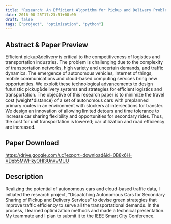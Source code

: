 ```yaml
---
title: "Research: An Efficient Algorithm for Pickup and Delivery Problems with Ride-sharing and Multiple Transfers"
date: 2016-08-25T17:23:51+08:00
draft: false
tags: ["project", "optimization", "python"]
---
```


## Abstract  & Paper Preview
Efficient pickup&delivery is critical to the competitiveness of logistics and transportation industries. The problem is challenging due to the complexity of transportation networks, high variety and uncertain demands, and traffic dynamics. The emergence of autonomous vehicles, Internet of things, mobile communications and cloud-based computing services bring new opportunities. We exploit these technological advancements to design futuristic pickup&delivery systems and strategies for efficient logistics and transportation. The objective of this research paper is to minimize the travel cost (weight*distance) of a set of autonomous cars with preplanned primary routes in an environment with stockers at intersections for transfer. We design an innovation of allowing limited detours and time tolerance to increase car sharing flexibility and opportunities for secondary rides. Thus, the cost for unit transportation is lowered; car utilization and road efficiency are increased.

## Paper Download 
https://drive.google.com/uc?export=download&id=0B8x6H-VDqb5MWHkyOHl3UnVvMUU 


## Description 
Realizing the potential of autonomous cars and cloud-based traffic data, I initiated the research project, “Dispatching Autonomous Cars for Secondary Sharing of Pickup and Delivery Services” to devise green strategies that improve traffic efficiency to serve all the transportational demands. In the process, I learned optimization methods and made a technical presentation. My teammate and I plan to submit it to the IEEE Smart City Conference. 
